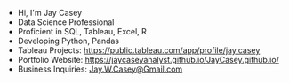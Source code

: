 - Hi, I'm Jay Casey
- Data Science Professional
- Proficient in SQL, Tableau, Excel, R
- Developing Python, Pandas
- Tableau Projects: https://public.tableau.com/app/profile/jay.casey
- Portfolio Website: https://jaycaseyanalyst.github.io/JayCasey.github.io/
- Business Inquiries: Jay.W.Casey@Gmail.com 

<!---
JayDubbin/JayDubbin is a ✨ special ✨ repository because its `README.md` (this file) appears on your GitHub profile.
You can click the Preview link to take a look at your changes.
--->
